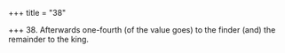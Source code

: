 +++
title = "38"

+++
38. Afterwards one-fourth (of the value goes) to the finder (and) the remainder to the king.
